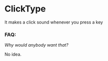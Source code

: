 # ClickType

It makes a click sound whenever you press a key

### FAQ:

*Why would anybody want that?*

No idea.
